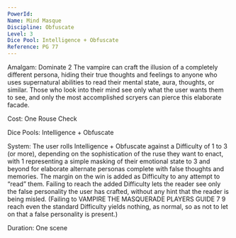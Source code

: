 ```yaml
---
PowerId: 
Name: Mind Masque
Discipline: Obfuscate
Level: 3
Dice Pool: Intelligence + Obfuscate
Reference: PG 77
---
```




Amalgam: Dominate 2 The vampire can craft the illusion of a completely different persona, hiding their true thoughts and feelings to anyone who uses supernatural abilities to read their mental state, aura, thoughts, or similar. Those who look into their mind see only what the user wants them to see, and only the most accomplished scryers can pierce this elaborate facade. 

Cost: One Rouse Check 

Dice Pools: Intelligence + Obfuscate 

System: The user rolls Intelligence + Obfuscate against a Difficulty of 1 to 3 (or more), depending on the sophistication of the ruse they want to enact, with 1 representing a simple masking of their emotional state to 3 and beyond for elaborate alternate personas complete with false thoughts and memories. The margin on the win is added as Difficulty to any attempt to “read” them. Failing to reach the added Difficulty lets the reader see only the false personality the user has crafted, without any hint that the reader is being misled. (Failing to VAMPIRE THE MASQUERADE PLAYERS GUIDE 7 9 reach even the standard Difficulty yields nothing, as normal, so as not to let on that a false personality is present.) 

Duration: One scene